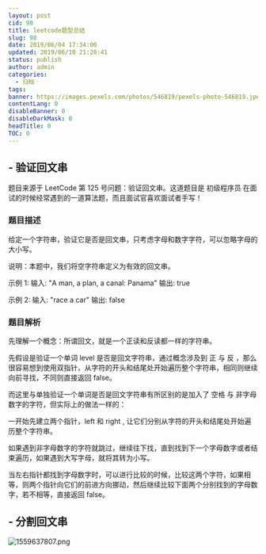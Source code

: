 ```yaml
---
layout: post
cid: 98
title: leetcode题型总结
slug: 98
date: 2019/06/04 17:34:00
updated: 2019/06/10 21:28:41
status: publish
author: admin
categories: 
  - 归档
tags: 
banner: https://images.pexels.com/photos/546819/pexels-photo-546819.jpeg?auto=compress&cs=tinysrgb&dpr=2&w=500
contentLang: 0
disableBanner: 0
disableDarkMask: 0
headTitle: 0
TOC: 0
---
```



## - 验证回文串
题目来源于 LeetCode 第 125 号问题：验证回文串。这道题目是 初级程序员 在面试的时候经常遇到的一道算法题，而且面试官喜欢面试者手写！

### 题目描述
给定一个字符串，验证它是否是回文串，只考虑字母和数字字符，可以忽略字母的大小写。

说明：本题中，我们将空字符串定义为有效的回文串。

示例 1:
输入: "A man, a plan, a canal: Panama"
输出: true

示例 2:
输入: "race a car"
输出: false

### 题目解析

先理解一个概念：所谓回文，就是一个正读和反读都一样的字符串。

先假设是验证一个单词 level 是否是回文字符串，通过概念涉及到 正 与 反 ，那么很容易想到使用双指针，从字符的开头和结尾处开始遍历整个字符串，相同则继续向前寻找，不同则直接返回 false。

而这里与单独验证一个单词是否是回文字符串有所区别的是加入了 空格 与 非字母数字的字符，但实际上的做法一样的：

一开始先建立两个指针，left 和 right , 让它们分别从字符的开头和结尾处开始遍历整个字符串。

如果遇到非字母数字的字符就跳过，继续往下找，直到找到下一个字母数字或者结束遍历，如果遇到大写字母，就将其转为小写。

当左右指针都找到字母数字时，可以进行比较的时候，比较这两个字符，如果相等，则两个指针向它们的前进方向挪动，然后继续比较下面两个分别找到的字母数字，若不相等，直接返回 false。

## - 分割回文串

![1559637807.png](https://hweining.online/usr/uploads/2019/06/2276012597.png)

